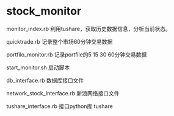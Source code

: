 # stock_monitor

  monitor_index.rb  利用tushare，获取历史数据信息，分析当前状态。
  
  quicktrade.rb 记录整个市场60分钟交易数据
  
  portfilo_monitor.rb 记录portfile的5 15 30 60分钟交易数据
  
  start_monitor.sh 启动脚本
  
  db_interface.rb 数据库接口文件
  
  network_stock_interface.rb 新浪网络接口文件 
  
  tushare_interface.rb 接口python库 tushare
